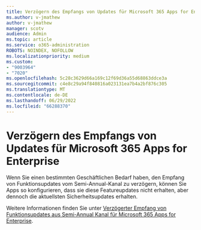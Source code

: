 ```yaml
---
title: Verzögern des Empfangs von Updates für Microsoft 365 Apps for Enterprise
ms.author: v-jmathew
author: v-jmathew
manager: scotv
audience: Admin
ms.topic: article
ms.service: o365-administration
ROBOTS: NOINDEX, NOFOLLOW
ms.localizationpriority: medium
ms.custom:
- "9003964"
- "7020"
ms.openlocfilehash: 5c28c3629d66a169c12f69d36a55d68863ddce3a
ms.sourcegitcommit: c4e8c29a94f840816a023131ea7b4a2bf876c305
ms.translationtype: MT
ms.contentlocale: de-DE
ms.lasthandoff: 06/29/2022
ms.locfileid: "66288370"
---
```

# <a name="delay-receiving-updates-to-microsoft-365-apps-for-enterprise"></a>Verzögern des Empfangs von Updates für Microsoft 365 Apps for Enterprise

Wenn Sie einen bestimmten Geschäftlichen Bedarf haben, den Empfang von Funktionsupdates vom Semi-Annual-Kanal zu verzögern, können Sie Apps so konfigurieren, dass sie diese Featureupdates nicht erhalten, aber dennoch die aktuellsten Sicherheitsupdates erhalten.

Weitere Informationen finden Sie unter [Verzögerter Empfang von Funktionsupdates aus Semi-Annual Kanal für Microsoft 365 Apps for Enterprise](https://go.microsoft.com/fwlink/?linkid=2109533).
